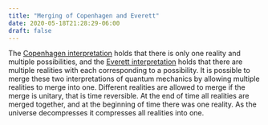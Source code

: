 ```yaml
---
title: "Merging of Copenhagen and Everett"
date: 2020-05-18T21:28:29-06:00
draft: false
---
```


The [Copenhagen interpretation](https://en.wikipedia.org/wiki/Copenhagen_interpretation) holds that there is only one reality and multiple possibilities, and the [Everett interpretation](https://en.wikipedia.org/wiki/Many-worlds_interpretation) holds that there are multiple realities with each corresponding to a possibility. It is possible to merge these two interpretations of quantum mechanics by allowing multiple realities to merge into one. Different realities are allowed to merge if the merge is unitary, that is time reversible. At the end of time all realities are merged together, and at the beginning of time there was one reality. As the universe decompresses it compresses all realities into one.
